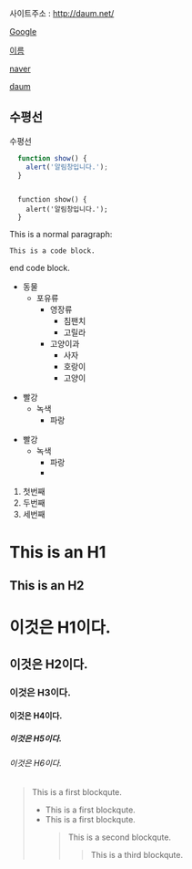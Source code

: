 사이트주소 : <http://daum.net/>

[Google](https://google.com, "google link")

[이름](https://naver.com, "툴팁")



[naver][googlelink]

[googlelink]: https://naver.com "Go google"

[daum][addr]

[addr]: https://daum.net "다음"


수평선
---------------------------
수평선

```javascript
  function show() {
    alert('알림창입니다.');
  }
```

<pre><code>
  function show() {
    alert('알림창입니다.');
  }
</code></pre>

This is a normal paragraph:

    This is a code block.
    
end code block.

* 동물
  * 포유류
    * 영장류
      * 침팬치
      * 고릴라
    * 고양이과
      * 사자
      * 호랑이
      * 고양이

+ 빨강
  + 녹색
    + 파랑

- 빨강
  - 녹색
    - 파랑
    - 

1. 첫번째
2. 두번째
3. 세번째


This is an H1
=============

This is an H2
-------------


# 이것은 H1이다.
## 이것은 H2이다.
### 이것은 H3이다.
#### 이것은 H4이다.
##### 이것은 H5이다.
###### 이것은 H6이다.


> This is a first blockqute.
> - This is a first blockqute.
> - This is a first blockqute.
>	> This is a second blockqute.
>	>	> This is a third blockqute.


